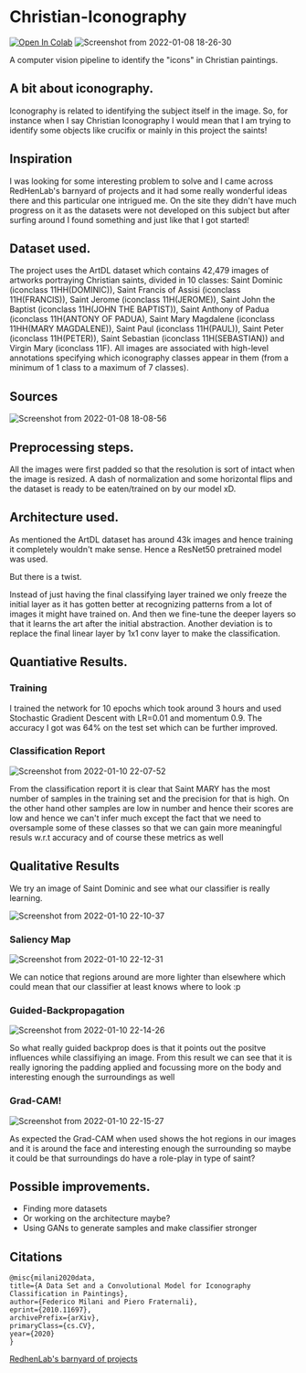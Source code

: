 # Christian-Iconography
[![Open In Colab](https://colab.research.google.com/assets/colab-badge.svg)](https://colab.research.google.com/drive/1Hz_CNfkliXoecMo9k8Q4EUzcNSW8i911?usp=sharing)
![Screenshot from 2022-01-08 18-26-30](https://user-images.githubusercontent.com/53506835/148644986-4e29f4df-fee0-47da-a289-b9ff3c589c41.png)

A computer vision pipeline to identify the "icons" in Christian paintings.

## A bit about iconography.
Iconography is related to identifying the subject itself in the image. So, for instance when I say Christian Iconography I would mean that I am trying to identify some objects like crucifix or mainly in this project the saints!

## Inspiration
I was looking for some interesting problem to solve and I came across RedHenLab's barnyard of projects and it had some really wonderful ideas there and this particular one intrigued me. On the site they didn't have much progress on it as the datasets were not developed on this subject but after surfing around I found something and just like that I got started!


## Dataset used.
The project uses the ArtDL dataset which contains 42,479 images of artworks portraying Christian saints, divided in 10 classes: Saint Dominic (iconclass 11HH(DOMINIC)), Saint Francis of Assisi (iconclass 11H(FRANCIS)), Saint Jerome (iconclass 11H(JEROME)), Saint John the Baptist (iconclass 11H(JOHN THE BAPTIST)), Saint Anthony of Padua (iconclass 11H(ANTONY OF PADUA), Saint Mary Magdalene (iconclass 11HH(MARY MAGDALENE)), Saint Paul (iconclass 11H(PAUL)), Saint Peter (iconclass 11H(PETER)), Saint Sebastian (iconclass 11H(SEBASTIAN)) and Virgin Mary (iconclass 11F). All images are associated with high-level annotations specifying which iconography classes appear in them (from a minimum of 1 class to a maximum of 7 classes).

## Sources
![Screenshot from 2022-01-08 18-08-56](https://user-images.githubusercontent.com/53506835/148644482-f3747702-2508-499c-b034-d97e790b9e52.png)

## Preprocessing steps.
All the images were first padded so that the resolution is sort of intact when the image is resized. A dash of normalization and some horizontal flips and the dataset is ready to be eaten/trained on by our model xD.

## Architecture used.
As mentioned the ArtDL dataset has around 43k images and hence training it completely wouldn't make sense. Hence a ResNet50 pretrained model was used.

But there is a twist.

Instead of just having the final classifying layer trained we only freeze the initial layer as it has gotten better at recognizing patterns from a lot of images it might have trained on. And then we fine-tune the deeper layers so that it learns the art after the initial abstraction. Another deviation is to replace the final linear layer by 1x1 conv layer to make the classification.

## Quantiative Results.

### Training
I trained the network for 10 epochs which took around 3 hours and used Stochastic Gradient Descent with LR=0.01 and momentum 0.9. The accuracy I got was 64% on the test set which can be further improved.

### Classification Report
![Screenshot from 2022-01-10 22-07-52](https://user-images.githubusercontent.com/53506835/148803160-ad659e9d-d48a-4fd4-8bf7-f943d000f3a7.png)

From the classification report it is clear that Saint MARY has the most number of samples in the training set and the precision for that is high. On the other hand other samples are low in number and hence their scores are low and hence we can't infer much except the fact that we need to oversample some of these classes so that we can gain more meaningful resuls w.r.t accuracy and of course these metrics as well

## Qualitative Results

We try an image of Saint Dominic and see what our classifier is really learning.

![Screenshot from 2022-01-10 22-10-37](https://user-images.githubusercontent.com/53506835/148803610-4675d71c-d4ef-4d75-a67c-5ed9ece2d270.png)

### Saliency Map
![Screenshot from 2022-01-10 22-12-31](https://user-images.githubusercontent.com/53506835/148803868-2af58632-9708-4595-bf5b-54b98cf543d6.png)

We can notice that regions around are more lighter than elsewhere which could mean that our classifier at least knows where to look :p

### Guided-Backpropagation
![Screenshot from 2022-01-10 22-14-26](https://user-images.githubusercontent.com/53506835/148804169-344c1c23-d0ae-4389-a88f-4b430ae43f4f.png)

So what really guided backprop does is that it points out the positve influences while classifiying an image. From this result we can see that it is really ignoring the padding applied and focussing more on the body and interesting enough the surroundings as well

### Grad-CAM!
![Screenshot from 2022-01-10 22-15-27](https://user-images.githubusercontent.com/53506835/148804850-5e358206-8a89-4229-aab8-9fd197b88562.png)

As expected the Grad-CAM when used shows the hot regions in our images and it is around the face and interesting enough the surrounding so maybe it could be that surroundings do have a role-play in type of saint?

## Possible improvements.
- Finding more datasets
- Or working on the architecture maybe?
- Using GANs to generate samples and make classifier stronger

## Citations
```
@misc{milani2020data,
title={A Data Set and a Convolutional Model for Iconography Classification in Paintings},
author={Federico Milani and Piero Fraternali},
eprint={2010.11697},
archivePrefix={arXiv},
primaryClass={cs.CV},
year={2020}
}
```
[RedhenLab's barnyard of projects](https://www.redhenlab.org/home/the-cognitive-core-research-topics-in-red-hen/the-barnyard/christian-iconography-the-emile-male-pipeline)
